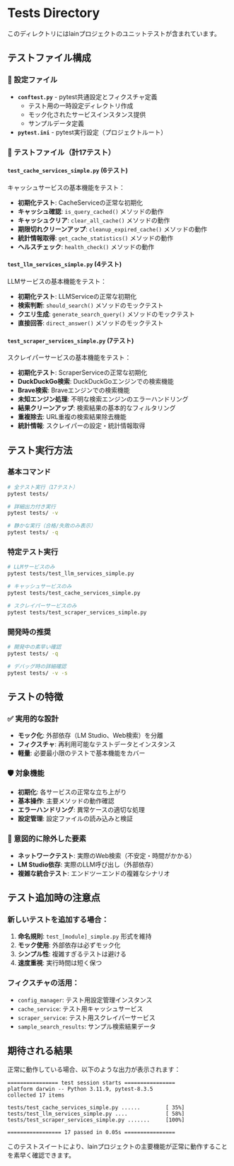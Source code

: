 # Tests Directory

このディレクトリにはlainプロジェクトのユニットテストが含まれています。

## テストファイル構成

### 🔧 設定ファイル
- **`conftest.py`** - pytest共通設定とフィクスチャ定義
  - テスト用の一時設定ディレクトリ作成
  - モック化されたサービスインスタンス提供
  - サンプルデータ定義
- **`pytest.ini`** - pytest実行設定（プロジェクトルート）

### 🧪 テストファイル（計17テスト）

#### `test_cache_services_simple.py` (6テスト)
キャッシュサービスの基本機能をテスト：
- **初期化テスト**: CacheServiceの正常な初期化
- **キャッシュ確認**: `is_query_cached()` メソッドの動作
- **キャッシュクリア**: `clear_all_cache()` メソッドの動作
- **期限切れクリーンアップ**: `cleanup_expired_cache()` メソッドの動作
- **統計情報取得**: `get_cache_statistics()` メソッドの動作
- **ヘルスチェック**: `health_check()` メソッドの動作

#### `test_llm_services_simple.py` (4テスト)
LLMサービスの基本機能をテスト：
- **初期化テスト**: LLMServiceの正常な初期化
- **検索判断**: `should_search()` メソッドのモックテスト
- **クエリ生成**: `generate_search_query()` メソッドのモックテスト
- **直接回答**: `direct_answer()` メソッドのモックテスト

#### `test_scraper_services_simple.py` (7テスト)
スクレイパーサービスの基本機能をテスト：
- **初期化テスト**: ScraperServiceの正常な初期化
- **DuckDuckGo検索**: DuckDuckGoエンジンでの検索機能
- **Brave検索**: Braveエンジンでの検索機能
- **未知エンジン処理**: 不明な検索エンジンのエラーハンドリング
- **結果クリーンアップ**: 検索結果の基本的なフィルタリング
- **重複除去**: URL重複の検索結果除去機能
- **統計情報**: スクレイパーの設定・統計情報取得

## テスト実行方法

### 基本コマンド
```bash
# 全テスト実行（17テスト）
pytest tests/

# 詳細出力付き実行
pytest tests/ -v

# 静かな実行（合格/失敗のみ表示）
pytest tests/ -q
```

### 特定テスト実行
```bash
# LLMサービスのみ
pytest tests/test_llm_services_simple.py

# キャッシュサービスのみ
pytest tests/test_cache_services_simple.py

# スクレイパーサービスのみ
pytest tests/test_scraper_services_simple.py
```

### 開発時の推奨
```bash
# 開発中の素早い確認
pytest tests/ -q

# デバッグ時の詳細確認
pytest tests/ -v -s
```

## テストの特徴

### ✅ 実用的な設計
- **モック化**: 外部依存（LM Studio、Web検索）を分離
- **フィクスチャ**: 再利用可能なテストデータとインスタンス
- **軽量**: 必要最小限のテストで基本機能をカバー

### 🛡️ 対象機能
- **初期化**: 各サービスの正常な立ち上がり
- **基本操作**: 主要メソッドの動作確認
- **エラーハンドリング**: 異常ケースの適切な処理
- **設定管理**: 設定ファイルの読み込みと検証

### 🚫 意図的に除外した要素
- **ネットワークテスト**: 実際のWeb検索（不安定・時間がかかる）
- **LM Studio依存**: 実際のLLM呼び出し（外部依存）
- **複雑な統合テスト**: エンドツーエンドの複雑なシナリオ

## テスト追加時の注意点

### 新しいテストを追加する場合：
1. **命名規則**: `test_[module]_simple.py` 形式を維持
2. **モック使用**: 外部依存は必ずモック化
3. **シンプル性**: 複雑すぎるテストは避ける
4. **速度重視**: 実行時間は短く保つ

### フィクスチャの活用：
- `config_manager`: テスト用設定管理インスタンス
- `cache_service`: テスト用キャッシュサービス
- `scraper_service`: テスト用スクレイパーサービス
- `sample_search_results`: サンプル検索結果データ

## 期待される結果

正常に動作している場合、以下のような出力が表示されます：

```
================ test session starts ================
platform darwin -- Python 3.11.9, pytest-8.3.5
collected 17 items

tests/test_cache_services_simple.py ......        [ 35%]
tests/test_llm_services_simple.py ....            [ 58%]
tests/test_scraper_services_simple.py .......     [100%]

================= 17 passed in 0.05s ================
```

このテストスイートにより、lainプロジェクトの主要機能が正常に動作することを素早く確認できます。